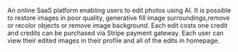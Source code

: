 An online SaaS platform enabling users to edit photos using AI. It is possible to restore images in poor quality, generative fill image surroundings,remove or recolor objects or remove image background. Each edit costs one credit and credits can be purchased via Stripe payment gateway. Each user can view their edited images in their profile and all of the edits in homepage.

